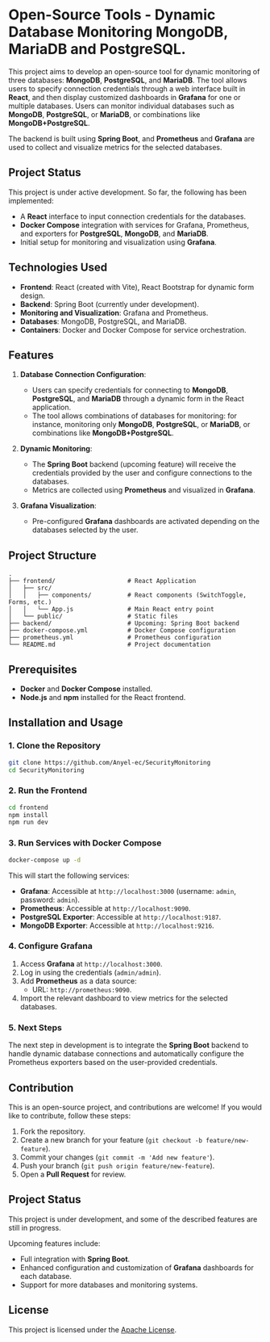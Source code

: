 # Open-Source Tools -  Dynamic Database Monitoring MongoDB, MariaDB and PostgreSQL. 

This project aims to develop an open-source tool for dynamic monitoring of three databases: **MongoDB**, **PostgreSQL**, and **MariaDB**. The tool allows users to specify connection credentials through a web interface built in **React**, and then display customized dashboards in **Grafana** for one or multiple databases. Users can monitor individual databases such as **MongoDB**, **PostgreSQL**, or **MariaDB**, or combinations like **MongoDB+PostgreSQL**.

The backend is built using **Spring Boot**, and **Prometheus** and **Grafana** are used to collect and visualize metrics for the selected databases.

## Project Status

This project is under active development. So far, the following has been implemented:
- A **React** interface to input connection credentials for the databases.
- **Docker Compose** integration with services for Grafana, Prometheus, and exporters for **PostgreSQL**, **MongoDB**, and **MariaDB**.
- Initial setup for monitoring and visualization using **Grafana**.

## Technologies Used

- **Frontend**: React (created with Vite), React Bootstrap for dynamic form design.
- **Backend**: Spring Boot (currently under development).
- **Monitoring and Visualization**: Grafana and Prometheus.
- **Databases**: MongoDB, PostgreSQL, and MariaDB.
- **Containers**: Docker and Docker Compose for service orchestration.

## Features

1. **Database Connection Configuration**:
    - Users can specify credentials for connecting to **MongoDB**, **PostgreSQL**, and **MariaDB** through a dynamic form in the React application.
    - The tool allows combinations of databases for monitoring: for instance, monitoring only **MongoDB**, **PostgreSQL**, or **MariaDB**, or combinations like **MongoDB+PostgreSQL**.

2. **Dynamic Monitoring**:
    - The **Spring Boot** backend (upcoming feature) will receive the credentials provided by the user and configure connections to the databases.
    - Metrics are collected using **Prometheus** and visualized in **Grafana**.

3. **Grafana Visualization**:
    - Pre-configured **Grafana** dashboards are activated depending on the databases selected by the user.

## Project Structure

```
.
├── frontend/                    # React Application
│   ├── src/
│   │   ├── components/          # React components (SwitchToggle, Forms, etc.)
│   │   └── App.js               # Main React entry point
│   └── public/                  # Static files
├── backend/                     # Upcoming: Spring Boot backend
├── docker-compose.yml           # Docker Compose configuration
├── prometheus.yml               # Prometheus configuration
└── README.md                    # Project documentation
```

## Prerequisites

- **Docker** and **Docker Compose** installed.
- **Node.js** and **npm** installed for the React frontend.

## Installation and Usage

### 1. Clone the Repository

```bash
git clone https://github.com/Anyel-ec/SecurityMonitoring
cd SecurityMonitoring
```

### 2. Run the Frontend

```bash
cd frontend
npm install
npm run dev
```

### 3. Run Services with Docker Compose

```bash
docker-compose up -d
```

This will start the following services:
- **Grafana**: Accessible at `http://localhost:3000` (username: `admin`, password: `admin`).
- **Prometheus**: Accessible at `http://localhost:9090`.
- **PostgreSQL Exporter**: Accessible at `http://localhost:9187`.
- **MongoDB Exporter**: Accessible at `http://localhost:9216`.

### 4. Configure Grafana

1. Access **Grafana** at `http://localhost:3000`.
2. Log in using the credentials (`admin/admin`).
3. Add **Prometheus** as a data source:
   - URL: `http://prometheus:9090`.
4. Import the relevant dashboard to view metrics for the selected databases.

### 5. Next Steps

The next step in development is to integrate the **Spring Boot** backend to handle dynamic database connections and automatically configure the Prometheus exporters based on the user-provided credentials.

## Contribution

This is an open-source project, and contributions are welcome! If you would like to contribute, follow these steps:

1. Fork the repository.
2. Create a new branch for your feature (`git checkout -b feature/new-feature`).
3. Commit your changes (`git commit -m 'Add new feature'`).
4. Push your branch (`git push origin feature/new-feature`).
5. Open a **Pull Request** for review.

## Project Status

This project is under development, and some of the described features are still in progress.

Upcoming features include:
- Full integration with **Spring Boot**.
- Enhanced configuration and customization of **Grafana** dashboards for each database.
- Support for more databases and monitoring systems.

## License

This project is licensed under the [Apache License](LICENSE).